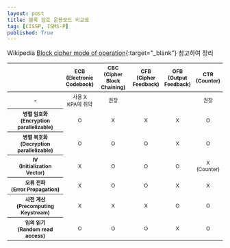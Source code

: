 ```yaml
---
layout: post
title: 블록 암호 운용모드 비교표
tag: [CISSP, ISMS-P]
published: True
---
```



Wikipedia [Block cipher mode of operation](https://en.wikipedia.org/wiki/Block_cipher_mode_of_operation){:target="_blank"}
참고하여 정리  


<style>.tbl td,.tbl th{text-align: center;}</style>
<table class="tbl" cellpadding="1" cellspacing="1" style="text-align:center;font-size: 12px;">
    <thead>
        <tr>
            <th scope="col">&nbsp;</th>
            <th scope="col">ECB<br />
                (Electronic<br />
                Codebook)
            </th>
            <th scope="col">CBC<br />
                (Cipher Block<br />
                Chaining)</th>
            <th scope="col">CFB<br />
                (Cipher<br />
                Feedback)</th>
            <th scope="col">OFB<br />
                (Output<br />
                Feedback)</th>
            <th scope="col">CTR<br />
                (Counter)</th>
        </tr>
    </thead>
    <tbody>
        <tr>
            <th>-</th>
            <td>사용 X<br />KPA에 취약</td>
            <td>권장</td>
            <td>&nbsp;</td>
            <td>&nbsp;</td>
            <td>권장</td>
        </tr>
        <tr>
            <th>병렬 암호화<br />
                (Encryption parallelizable)</th>
            <td>O</td>
            <td>X</td>
            <td>X</td>
            <td>X</td>
            <td>O</td>
        </tr>
        <tr>
            <th>병렬 복호화<br />
                (Decryption parallelizable)</th>
            <td>O</td>
            <td>O</td>
            <td>O</td>
            <td>X</td>
            <td>O</td>
        </tr>
        <tr>
            <th>IV<br />
                (Initialization Vector)</th>
            <td>X</td>
            <td>O</td>
            <td>O</td>
            <td>O</td>
            <td>X<br/>(Counter)</td>
        </tr>
        <tr>
            <th>오류 전파<br />
                (Error Propagation)</th>
            <td>X</td>
            <td>O</td>
            <td>O</td>
            <td>X</td>
            <td>X</td>
        </tr>
        <tr>
            <th>사전 계산<br />
                (Precomputing Keystream)</th>
            <td>X</td>
            <td>X</td>
            <td>X</td>
            <td>O</td>
            <td>O</td>
        </tr>
        <tr>
            <th>임의 읽기<br />
                (Random read access)</th>
            <td>O</td>
            <td>O</td>
            <td>O</td>
            <td>X</td>
            <td>O</td>
        </tr>
    </tbody>
</table>  
<p></p>
  
